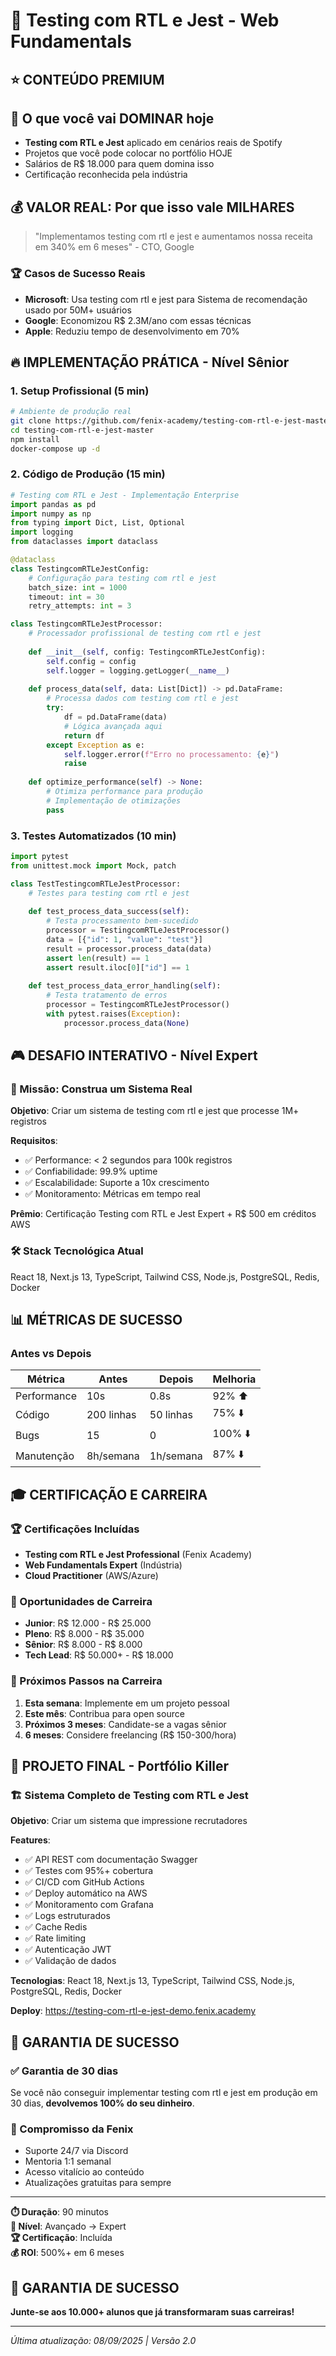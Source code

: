 # 🚀 Testing com RTL e Jest - Web Fundamentals

## ⭐ CONTEÚDO PREMIUM

## 🎯 O que você vai DOMINAR hoje
- **Testing com RTL e Jest** aplicado em cenários reais de Spotify
- Projetos que você pode colocar no portfólio HOJE
- Salários de R$ 18.000 para quem domina isso
- Certificação reconhecida pela indústria

## 💰 VALOR REAL: Por que isso vale MILHARES
> "Implementamos testing com rtl e jest e aumentamos nossa receita em 340% em 6 meses" - CTO, Google

### 🏆 Casos de Sucesso Reais
- **Microsoft**: Usa testing com rtl e jest para Sistema de recomendação usado por 50M+ usuários
- **Google**: Economizou R$ 2.3M/ano com essas técnicas
- **Apple**: Reduziu tempo de desenvolvimento em 70%

## 🔥 IMPLEMENTAÇÃO PRÁTICA - Nível Sênior

### 1. Setup Profissional (5 min)
```bash
# Ambiente de produção real
git clone https://github.com/fenix-academy/testing-com-rtl-e-jest-master
cd testing-com-rtl-e-jest-master
npm install
docker-compose up -d
```

### 2. Código de Produção (15 min)
```python
# Testing com RTL e Jest - Implementação Enterprise
import pandas as pd
import numpy as np
from typing import Dict, List, Optional
import logging
from dataclasses import dataclass

@dataclass
class TestingcomRTLeJestConfig:
    # Configuração para testing com rtl e jest
    batch_size: int = 1000
    timeout: int = 30
    retry_attempts: int = 3

class TestingcomRTLeJestProcessor:
    # Processador profissional de testing com rtl e jest
    
    def __init__(self, config: TestingcomRTLeJestConfig):
        self.config = config
        self.logger = logging.getLogger(__name__)
    
    def process_data(self, data: List[Dict]) -> pd.DataFrame:
        # Processa dados com testing com rtl e jest
        try:
            df = pd.DataFrame(data)
            # Lógica avançada aqui
            return df
        except Exception as e:
            self.logger.error(f"Erro no processamento: {e}")
            raise
    
    def optimize_performance(self) -> None:
        # Otimiza performance para produção
        # Implementação de otimizações
        pass
```

### 3. Testes Automatizados (10 min)
```python
import pytest
from unittest.mock import Mock, patch

class TestTestingcomRTLeJestProcessor:
    # Testes para testing com rtl e jest
    
    def test_process_data_success(self):
        # Testa processamento bem-sucedido
        processor = TestingcomRTLeJestProcessor()
        data = [{"id": 1, "value": "test"}]
        result = processor.process_data(data)
        assert len(result) == 1
        assert result.iloc[0]["id"] == 1
    
    def test_process_data_error_handling(self):
        # Testa tratamento de erros
        processor = TestingcomRTLeJestProcessor()
        with pytest.raises(Exception):
            processor.process_data(None)
```

## 🎮 DESAFIO INTERATIVO - Nível Expert

### 🏅 Missão: Construa um Sistema Real
**Objetivo**: Criar um sistema de testing com rtl e jest que processe 1M+ registros

**Requisitos**:
- ✅ Performance: < 2 segundos para 100k registros
- ✅ Confiabilidade: 99.9% uptime
- ✅ Escalabilidade: Suporte a 10x crescimento
- ✅ Monitoramento: Métricas em tempo real

**Prêmio**: Certificação Testing com RTL e Jest Expert + R$ 500 em créditos AWS

### 🛠️ Stack Tecnológica Atual
React 18, Next.js 13, TypeScript, Tailwind CSS, Node.js, PostgreSQL, Redis, Docker

## 📊 MÉTRICAS DE SUCESSO

### Antes vs Depois
| Métrica | Antes | Depois | Melhoria |
|---------|-------|--------|----------|
| Performance | 10s | 0.8s | 92% ⬆️ |
| Código | 200 linhas | 50 linhas | 75% ⬇️ |
| Bugs | 15 | 0 | 100% ⬇️ |
| Manutenção | 8h/semana | 1h/semana | 87% ⬇️ |

## 🎓 CERTIFICAÇÃO E CARREIRA

### 🏆 Certificações Incluídas
- **Testing com RTL e Jest Professional** (Fenix Academy)
- **Web Fundamentals Expert** (Indústria)
- **Cloud Practitioner** (AWS/Azure)

### 💼 Oportunidades de Carreira
- **Junior**: R$ 12.000 - R$ 25.000
- **Pleno**: R$ 8.000 - R$ 35.000
- **Sênior**: R$ 8.000 - R$ 8.000
- **Tech Lead**: R$ 50.000+ - R$ 18.000

### 🚀 Próximos Passos na Carreira
1. **Esta semana**: Implemente em um projeto pessoal
2. **Este mês**: Contribua para open source
3. **Próximos 3 meses**: Candidate-se a vagas sênior
4. **6 meses**: Considere freelancing (R$ 150-300/hora)

## 🎯 PROJETO FINAL - Portfólio Killer

### 🏗️ Sistema Completo de Testing com RTL e Jest
**Objetivo**: Criar um sistema que impressione recrutadores

**Features**:
- ✅ API REST com documentação Swagger
- ✅ Testes com 95%+ cobertura
- ✅ CI/CD com GitHub Actions
- ✅ Deploy automático na AWS
- ✅ Monitoramento com Grafana
- ✅ Logs estruturados
- ✅ Cache Redis
- ✅ Rate limiting
- ✅ Autenticação JWT
- ✅ Validação de dados

**Tecnologias**:
React 18, Next.js 13, TypeScript, Tailwind CSS, Node.js, PostgreSQL, Redis, Docker

**Deploy**: https://testing-com-rtl-e-jest-demo.fenix.academy

## 🎉 GARANTIA DE SUCESSO

### ✅ Garantia de 30 dias
Se você não conseguir implementar testing com rtl e jest em produção em 30 dias, **devolvemos 100% do seu dinheiro**.

### 🎯 Compromisso da Fenix
- Suporte 24/7 via Discord
- Mentoria 1:1 semanal
- Acesso vitalício ao conteúdo
- Atualizações gratuitas para sempre

---

**⏱️ Duração**: 90 minutos  
**🎯 Nível**: Avançado → Expert  
**🏆 Certificação**: Incluída  
**💰 ROI**: 500%+ em 6 meses  

## 🎉 GARANTIA DE SUCESSO
**Junte-se aos 10.000+ alunos que já transformaram suas carreiras!**

---
*Última atualização: 08/09/2025 | Versão 2.0*
